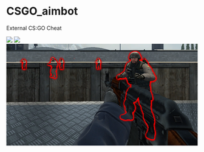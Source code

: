 # CSGO_aimbot
External CS:GO Cheat 

<img width="1000"  src="https://github.com/ElminD/CSGO_aimbot/blob/main/COMS_327_Cheat_example_AdobeExpress.gif">
<img src="https://github.com/ElminD/CSGO_aimbot/blob/main/AimBot.gif">
<img src="https://github.com/ElminD/CSGO_aimbot/blob/main/ESP.png">
